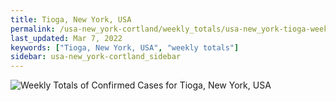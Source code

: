 ```yaml
---
title: Tioga, New York, USA
permalink: /usa-new_york-cortland/weekly_totals/usa-new_york-tioga-weekly_totals.html
last_updated: Mar 7, 2022
keywords: ["Tioga, New York, USA", "weekly totals"]
sidebar: usa-new_york-cortland_sidebar
---
```


![Weekly Totals of Confirmed Cases for Tioga, New York, USA](/covid_tracker/images/graphs/usa-new_york-tioga-weekly_totals_graph.png)
